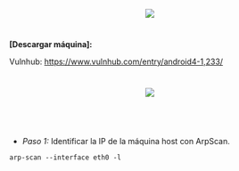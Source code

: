 <p align="center">
  <a href="https://github.com/DenverCoder1/readme-typing-svg"><img src="https://readme-typing-svg.herokuapp.com?size=50&color=F7F400&width=300&height=80&lines=ANDROID_4"></a>
</p>

<h1 align="center"></h1>

**[Descargar máquina]:**

Vulnhub: https://www.vulnhub.com/entry/android4-1,233/

<h1 align="center"><img src="https://user-images.githubusercontent.com/75953873/179633430-0029a8f7-b789-49a2-80be-12f04ed9357f.png"></h1>

<h1 align="center"></h1>

</br>

- *Paso 1:* Identificar la IP de la máquina host con ArpScan. 
```
arp-scan --interface eth0 -l
```
